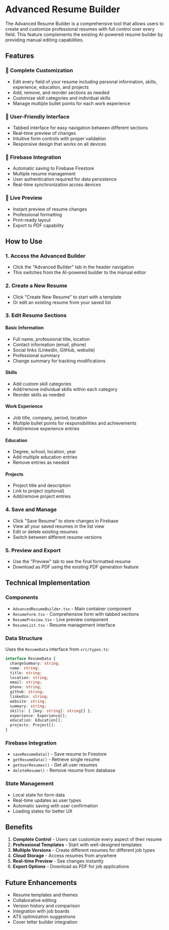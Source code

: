 # Advanced Resume Builder

The Advanced Resume Builder is a comprehensive tool that allows users to create and customize professional resumes with full control over every field. This feature complements the existing AI-powered resume builder by providing manual editing capabilities.

## Features

### 🔧 **Complete Customization**
- Edit every field of your resume including personal information, skills, experience, education, and projects
- Add, remove, and reorder sections as needed
- Customize skill categories and individual skills
- Manage multiple bullet points for each work experience

### 📱 **User-Friendly Interface**
- Tabbed interface for easy navigation between different sections
- Real-time preview of changes
- Intuitive form controls with proper validation
- Responsive design that works on all devices

### 💾 **Firebase Integration**
- Automatic saving to Firebase Firestore
- Multiple resume management
- User authentication required for data persistence
- Real-time synchronization across devices

### 👀 **Live Preview**
- Instant preview of resume changes
- Professional formatting
- Print-ready layout
- Export to PDF capability

## How to Use

### 1. **Access the Advanced Builder**
- Click the "Advanced Builder" tab in the header navigation
- This switches from the AI-powered builder to the manual editor

### 2. **Create a New Resume**
- Click "Create New Resume" to start with a template
- Or edit an existing resume from your saved list

### 3. **Edit Resume Sections**

#### **Basic Information**
- Full name, professional title, location
- Contact information (email, phone)
- Social links (LinkedIn, GitHub, website)
- Professional summary
- Change summary for tracking modifications

#### **Skills**
- Add custom skill categories
- Add/remove individual skills within each category
- Reorder skills as needed

#### **Work Experience**
- Job title, company, period, location
- Multiple bullet points for responsibilities and achievements
- Add/remove experience entries

#### **Education**
- Degree, school, location, year
- Add multiple education entries
- Remove entries as needed

#### **Projects**
- Project title and description
- Link to project (optional)
- Add/remove project entries

### 4. **Save and Manage**
- Click "Save Resume" to store changes in Firebase
- View all your saved resumes in the list view
- Edit or delete existing resumes
- Switch between different resume versions

### 5. **Preview and Export**
- Use the "Preview" tab to see the final formatted resume
- Download as PDF using the existing PDF generation feature

## Technical Implementation

### **Components**
- `AdvancedResumeBuilder.tsx` - Main container component
- `ResumeForm.tsx` - Comprehensive form with tabbed sections
- `ResumePreview.tsx` - Live preview component
- `ResumeList.tsx` - Resume management interface

### **Data Structure**
Uses the `ResumeData` interface from `src/types.ts`:
```typescript
interface ResumeData {
  changeSummary: string;
  name: string;
  title: string;
  location: string;
  email: string;
  phone: string;
  github: string;
  linkedin: string;
  website: string;
  summary: string;
  skills: { [key: string]: string[] };
  experience: Experience[];
  education: Education[];
  projects: Project[];
}
```

### **Firebase Integration**
- `saveResumeData()` - Save resume to Firestore
- `getResumeData()` - Retrieve single resume
- `getUserResumes()` - Get all user resumes
- `deleteResume()` - Remove resume from database

### **State Management**
- Local state for form data
- Real-time updates as user types
- Automatic saving with user confirmation
- Loading states for better UX

## Benefits

1. **Complete Control** - Users can customize every aspect of their resume
2. **Professional Templates** - Start with well-designed templates
3. **Multiple Versions** - Create different resumes for different job types
4. **Cloud Storage** - Access resumes from anywhere
5. **Real-time Preview** - See changes instantly
6. **Export Options** - Download as PDF for job applications

## Future Enhancements

- Resume templates and themes
- Collaborative editing
- Version history and comparison
- Integration with job boards
- ATS optimization suggestions
- Cover letter builder integration 